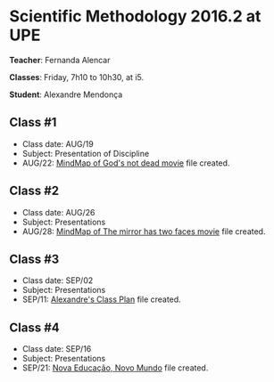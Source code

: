 # Scientific Methodology 2016.2 at UPE

**Teacher**: Fernanda Alencar

**Classes**: Friday, 7h10 to 10h30, at i5.

**Student**: Alexandre Mendonça

## Class #1
- Class date: AUG/19
- Subject: Presentation of Discipline
- AUG/22: [MindMap of God's not dead movie](https://github.com/alexandremendonca/UPE_Master_Degree/blob/master/2016.2/GODISNOTDEAD.zip) file created.

## Class #2
- Class date: AUG/26
- Subject: Presentations
- AUG/28: [MindMap of The mirror has two faces movie](https://github.com/alexandremendonca/UPE_Master_Degree/blob/master/2016.2/THEMIRRORHASTWOFACES.zip) file created.

## Class #3
- Class date: SEP/02
- Subject: Presentations
- SEP/11: [Alexandre's Class Plan](https://github.com/alexandremendonca/UPE_Master_Degree/blob/master/2016.2/PlanodeAula_GestaoAgilSetorPublico.zip) file created.

## Class #4
- Class date: SEP/16
- Subject: Presentations
- SEP/21: [Nova Educação, Novo Mundo](https://github.com/alexandremendonca/UPE_Master_Degree/blob/master/2016.2/NovaEducacaoNovoMundo.zip) file created.